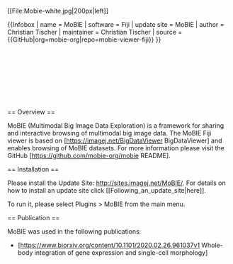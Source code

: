 [[File:Mobie-white.jpg|200px|left]]

{{Infobox
| name                   = MoBIE 
| software               = Fiji
| update site            = MoBIE
| author                 = Christian Tischer
| maintainer             = Christian Tischer
| source                 = {{GitHub|org=mobie-org|repo=mobie-viewer-fiji}}
}}

<br />
<br />
<br />
<br />
<br />
<br />
<br />

== Overview ==

MoBIE (Multimodal Big Image Data Exploration) is a framework for sharing and interactive browsing of multimodal big image data. The MoBIE Fiji viewer is based on [https://imagej.net/BigDataViewer BigDataViewer] and enables browsing of MoBIE datasets. For more information please visit the GitHub [https://github.com/mobie-org/mobie README].

== Installation ==

Please install the Update Site: http://sites.imagej.net/MoBIE/. For details on how to install an update site click [[Following_an_update_site|here]].

To run it, please select Plugins > MoBIE from the main menu.

== Publication ==

MoBIE was used in the following publications:

- [https://www.biorxiv.org/content/10.1101/2020.02.26.961037v1 Whole-body integration of gene expression and single-cell morphology]
